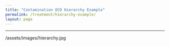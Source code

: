 ```yaml
---
title: "Contamination OCD Hierarchy Example"
permalink: /treatment/hierarchy-example/
layout: page
---
```

- - - -
/assets/images/hierarchy.jpg
